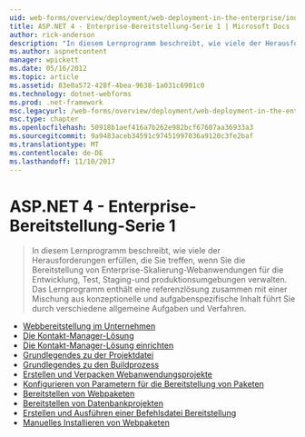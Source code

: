 ```yaml
---
uid: web-forms/overview/deployment/web-deployment-in-the-enterprise/index
title: ASP.NET 4 - Enterprise-Bereitstellung-Serie 1 | Microsoft Docs
author: rick-anderson
description: "In diesem Lernprogramm beschreibt, wie viele der Herausforderungen erfüllen, die Sie beim Verwalten der Bereitstellung von Enterprise-Skalierung von Webanwendungen auf Developmen auftreten werden..."
ms.author: aspnetcontent
manager: wpickett
ms.date: 05/16/2012
ms.topic: article
ms.assetid: 83e0a572-428f-4bea-9638-1a031c6901c0
ms.technology: dotnet-webforms
ms.prod: .net-framework
msc.legacyurl: /web-forms/overview/deployment/web-deployment-in-the-enterprise
msc.type: chapter
ms.openlocfilehash: 50918b1aef416a7b262e982bcf67607aa36933a3
ms.sourcegitcommit: 9a9483aceb34591c97451997036a9120c3fe2baf
ms.translationtype: MT
ms.contentlocale: de-DE
ms.lasthandoff: 11/10/2017
---
```

<a name="aspnet-4---enterprise-deployment-series-1"></a>ASP.NET 4 - Enterprise-Bereitstellung-Serie 1
====================
> In diesem Lernprogramm beschreibt, wie viele der Herausforderungen erfüllen, die Sie treffen, wenn Sie die Bereitstellung von Enterprise-Skalierung-Webanwendungen für die Entwicklung, Test, Staging-und produktionsumgebungen verwalten. Das Lernprogramm enthält eine referenzlösung zusammen mit einer Mischung aus konzeptionelle und aufgabenspezifische Inhalt führt Sie durch verschiedene allgemeine Aufgaben und Verfahren.


- [Webbereitstellung im Unternehmen](web-deployment-in-the-enterprise.md)
- [Die Kontakt-Manager-Lösung](the-contact-manager-solution.md)
- [Die Kontakt-Manager-Lösung einrichten](setting-up-the-contact-manager-solution.md)
- [Grundlegendes zu der Projektdatei](understanding-the-project-file.md)
- [Grundlegendes zu den Buildprozess](understanding-the-build-process.md)
- [Erstellen und Verpacken Webanwendungsprojekte](building-and-packaging-web-application-projects.md)
- [Konfigurieren von Parametern für die Bereitstellung von Paketen](configuring-parameters-for-web-package-deployment.md)
- [Bereitstellen von Webpaketen](deploying-web-packages.md)
- [Bereitstellen von Datenbankprojekten](deploying-database-projects.md)
- [Erstellen und Ausführen einer Befehlsdatei Bereitstellung](creating-and-running-a-deployment-command-file.md)
- [Manuelles Installieren von Webpaketen](manually-installing-web-packages.md)
